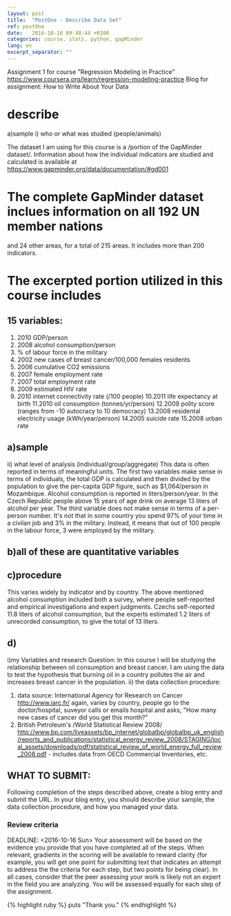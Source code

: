 ```yaml
---
layout: post
title:  "PostOne - Describe Data Set"
ref: postOne
date:   2016-10-10 09:48:44 +0100
categories: course, stats, python, gapMinder
lang: en
excerpt_separator: ""
---
```

Assignment 1 for course "Regression Modeling in Practice"
https://www.coursera.org/learn/regression-modeling-practice
Blog for assignment: How to Write About Your Data

# describe
 a)sample
   i) who or what was studied (people/animals)

 The dataset I am using for this course is a /portion of the GapMinder dataset/.
 Information about how the individual indicators are studied and calculated is available at
 https://www.gapminder.org/data/documentation/#gd001

# The complete GapMinder dataset inclues information on all 192 UN member nations
 and 24 other areas, for a total of 215 areas.
 It includes more than 200 indicators.

# The excerpted portion utilized in this course includes
 
 ## 15 variables:
 
 1. 2010 GDP/person
 2. 2008 alcohol consumption/person
 3. % of labour force in the military
 4. 2002 new cases of breast cancer/100,000 females residents
 5. 2006 cumulative CO2 emissions
 6. 2007 female employment rate
 7. 2007 total employment rate
 8. 2009 estimated HIV rate
 9. 2010 internet connectivity rate (/100 people)
 10.2011 life expectancy at birth
 11.2010 oil consumption (tonnes/yr/person)
 12.2009 polity score (ranges from -10 autocracy to 10 democracy)
 13.2008 residental electricity usage (kWh/year/person)
 14.2005 suicide rate
 15.2008 urban rate

 ## a)sample
  ii) what level of analysis  (individual/group/aggregate)
  This data is often reported in terms of meaningful units.
  The first two variables make sense in terms of individuals,
  the total GDP is calculated and then divided by the population
  to give the per-capita GDP figure, such as $1,064/person in Mozambique.
  Alcohol consumption is reported in liters/person/year. In the Czech
  Republic people above 15 years of age drink on average 13 liters of
  alcohol per year. The third variable does not make sense in terms
  of a per-person number. It's not that in some country you spend 97%
  of your time in a civilan job and 3% in the military. Instead, it
  means that out of 100 people in the labour force, 3 were employed by
  the military.

## b)all of these are quantitative variables

## c)procedure
  This varies widely by indicator and by country. The above mentioned
  alcohol consumption included both a survey, where people self-reported
  and empirical investigations and expert judgments. Czechs self-reported
  11.8 liters of alcohol consumption, but the experts estimated 1.2 liters
  of unrecorded consumption, to give the total of 13 liters.

 ## d)
  i)my Variables and research Question:
    In this course I will be studying the relationship between oil consumption and breast cancer.
    I am using the data to test the hypothesis that burning oil in a country pollutes the air and
    increases breast cancer in the population.
 ii) the data collection procedure:
   1) data source: International Agency for Research on Cancer http://www.iarc.fr/
   again, varies by country, people go to the doctor/hospital, suveyor calls or emails hospital and asks, "How many new cases of
   cancer did you get this month?"
   2) British Petroleum's /World Statistical Review 2008/
   http://www.bp.com/liveassets/bp_internet/globalbp/globalbp_uk_english/reports_and_publications/statistical_energy_review_2008/STAGING/local_assets/downloads/pdf/statistical_review_of_world_energy_full_review_2008.pdf
    - includes data from OECD Commercial Inventories, etc.


## WHAT TO SUBMIT:

Following completion of the steps described above, create a blog entry and submit the URL. 
In your blog entry, you should describe your sample, the data collection procedure,
 and how you managed your data.
 
### Review criteria
DEADLINE: <2016-10-16 Sun>
Your assessment will be based on the evidence you provide that you have completed all of the steps.
 When relevant, gradients in the scoring will be available to reward clarity
 (for example, you will get one point for submitting text that indicates an attempt to 
address the the criteria for each step, but two points for being clear). 
In all cases, consider that the peer assessing your work is likely not an expert in the field
you are analyzing. You will be assessed equally for each step of the assignment. 


{% highlight ruby %}
puts "Thank you."
{% endhighlight %}